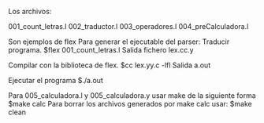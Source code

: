 Los archivos:

001_count_letras.l 
002_traductor.l
003_operadores.l
004_preCalculadora.l

Son ejemplos de flex
Para generar el ejecutable del parser:
Traducir programa.
$flex 001_count_letras.l 
Salida fichero lex.cc.y

Compilar con la biblioteca de flex.
$cc lex.yy.c -lfl
Salida a.out

Ejecutar el programa
$./a.out

Para 005_calculadora.l y 005_calculadora.y usar make de la siguiente forma
$make calc
Para borrar los archivos generados por make calc usar:
$make clean
